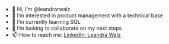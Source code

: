 - 👋 Hi, I’m @leandrarwalz
- 👀 I’m interested in product management with a technical base
- 🌱 I’m currently learning SQL
- 💞️ I’m looking to collaborate on my next steps
- 📫 How to reach me: <a href="https://www.linkedin.com/in/leandra-w-977838146/">LinkedIn: Leandra Walz</a>

<!---
leandrarwalz/leandrarwalz is a ✨ special ✨ repository because its `README.md` (this file) appears on your GitHub profile.
You can click the Preview link to take a look at your changes.
--->
